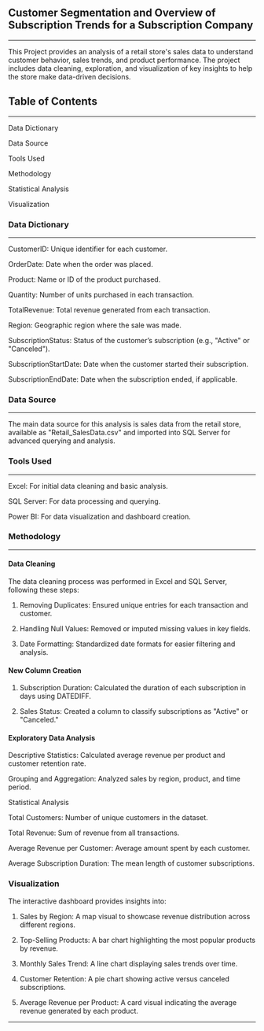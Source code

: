 ## Customer Segmentation and Overview of Subscription Trends for a Subscription Company 
---
This Project provides an analysis of a retail store's sales data to understand customer behavior, sales trends, and product performance. The project includes data cleaning, exploration, and visualization of key insights to help the store make data-driven decisions.


## Table of Contents
---

Data Dictionary

Data Source

Tools Used

Methodology

Statistical Analysis

Visualization


### Data Dictionary
---

CustomerID: Unique identifier for each customer.

OrderDate: Date when the order was placed.

Product: Name or ID of the product purchased.

Quantity: Number of units purchased in each transaction.

TotalRevenue: Total revenue generated from each transaction.

Region: Geographic region where the sale was made.

SubscriptionStatus: Status of the customer’s subscription (e.g., "Active" or "Canceled").

SubscriptionStartDate: Date when the customer started their subscription.

SubscriptionEndDate: Date when the subscription ended, if applicable.


### Data Source
---

The main data source for this analysis is sales data from the retail store, available as "Retail_SalesData.csv" and imported into SQL Server for advanced querying and analysis.

### Tools Used
---

Excel: For initial data cleaning and basic analysis.

SQL Server: For data processing and querying.

Power BI: For data visualization and dashboard creation.


### Methodology
---

#### Data Cleaning

The data cleaning process was performed in Excel and SQL Server, following these steps:

1. Removing Duplicates: Ensured unique entries for each transaction and customer.


2. Handling Null Values: Removed or imputed missing values in key fields.


3. Date Formatting: Standardized date formats for easier filtering and analysis.



#### New Column Creation

1. Subscription Duration: Calculated the duration of each subscription in days using DATEDIFF.


2. Sales Status: Created a column to classify subscriptions as "Active" or "Canceled."



#### Exploratory Data Analysis

Descriptive Statistics: Calculated average revenue per product and customer retention rate.

Grouping and Aggregation: Analyzed sales by region, product, and time period.


Statistical Analysis

Total Customers: Number of unique customers in the dataset.

Total Revenue: Sum of revenue from all transactions.

Average Revenue per Customer: Average amount spent by each customer.

Average Subscription Duration: The mean length of customer subscriptions.


### Visualization

The interactive dashboard provides insights into:

1. Sales by Region: A map visual to showcase revenue distribution across different regions.


2. Top-Selling Products: A bar chart highlighting the most popular products by revenue.


3. Monthly Sales Trend: A line chart displaying sales trends over time.


4. Customer Retention: A pie chart showing active versus canceled subscriptions.


5. Average Revenue per Product: A card visual indicating the average revenue generated by each product.




---

